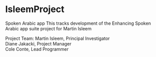 # IsleemProject
Spoken Arabic app
This tracks development of the Enhancing Spoken Arabic app suite project for Martin Isleem

Project Team:
Martin Isleem, Principal Investigator<br />
Diane Jakacki, Project Manager<br />
Cole Conte, Lead Programmer
